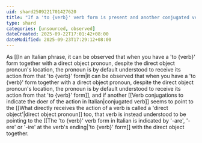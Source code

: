 ```yaml
---
uid: shard2509221701427620
title: "If a 'to {verb}' verb form is present and another conjugated verb seems to point to the direct object pronoun too, that verb is instead understood to be pointing to the 'to {verb}' form with the direct object together"
type: shard
categories: [unsourced, observed]
dateCreated: 2025-09-22T17:01:42+08:00
dateModified: 2025-09-23T17:29:12+08:00
---
```

As [[In an Italian phrase, it can be observed that when you have a 'to {verb}' form together with a direct object pronoun, despite the direct object pronoun's location, the pronoun is by default understood to receive its action from that 'to {verb}' form|it can be observed that when you have a 'to {verb}' form together with a direct object pronoun, despite the direct object pronoun's location, the pronoun is by default understood to receive its action from that 'to {verb}' form]], and if another [[Verb conjugations to indicate the doer of the action in Italian|conjugated verb]] seems to point to the [[What directly receives the action of a verb is called a 'direct object'|direct object pronoun]] too, that verb is instead understood to be pointing to the [[The 'to {verb}' verb form in Italian is indicated by '-are', '-ere' or '-ire' at the verb's ending|'to {verb}' form]] with the direct object together.